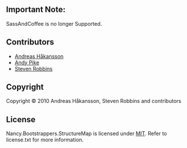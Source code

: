 ## Important Note:

SassAndCoffee is no longer Supported.

## Contributors

* [Andreas Håkansson](http://github.com/thecodejunkie)
* [Andy Pike](http://github.com/andypike)
* [Steven Robbins](http://github.com/grumpydev)

## Copyright

Copyright © 2010 Andreas Håkansson, Steven Robbins and contributors

## License

Nancy.Bootstrappers.StructureMap is licensed under [MIT](http://www.opensource.org/licenses/mit-license.php "Read more about the MIT license form"). Refer to license.txt for more information.
